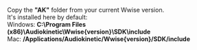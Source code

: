 Copy the **"AK"** folder from your current Wwise version.\
It's installed here by default:\
Windows: **C:\Program Files (x86)\Audiokinetic\Wwise{version}\SDK\include**\
Mac: **/Applications/Audiokinetic/Wwise{version}/SDK/include**
